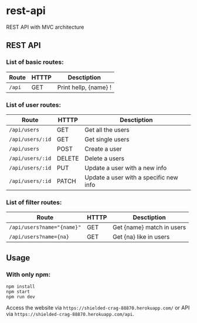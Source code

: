 # rest-api
REST API with MVC architecture

## REST API
### List of basic routes:

Route | HTTTP | Desctiption
----- | ----- | -----------
`/api` | GET | Print hellp, {name} !

### List of user routes:

Route | HTTTP | Desctiption
----- | ----- | -----------
`/api/users` | GET | Get all the users
`/api/users/:id` | GET | Get single users
`/api/users` | POST | Create a user
`/api/users/:id` | DELETE | Delete a users
`/api/users/:id` | PUT | Update a user with a new info
`/api/users/:id` | PATCH | Update a user with a specific new info

### List of filter  routes:

Route | HTTTP | Desctiption
----- | ----- | -----------
`/api/users?name="{name}"` | GET | Get {name} match in users
`/api/users?name={na}` | GET | Get {na} like in users

## Usage
### With only npm:

```
npm install
npm start
npm run dev
```

Access the website via `https://shielded-crag-88870.herokuapp.com/` or API via `https://shielded-crag-88870.herokuapp.com/api`.
